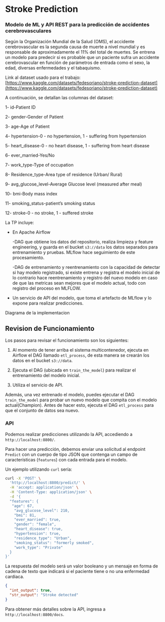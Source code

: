 # Stroke Prediction
<h3>Modelo de ML y API REST para la predicción de accidentes cerebrovasculares</h3>

Según la Organización Mundial de la Salud (OMS), el accidente cerebrovascular es la segunda causa de muerte a nivel mundial y es responsable de aproximadamente el 11% del total de muertes. Se entrena un modelo para predecir si es probable que un paciente sufra un accidente cerebrovascular en función de parámetros de entrada como el sexo, la edad, diversas enfermedades y el tabaquismo.

Link al dataset usado para el trabajo: [https://www.kaggle.com/datasets/fedesoriano/stroke-prediction-dataset](https://www.kaggle.com/datasets/fedesoriano/stroke-prediction-dataset)

A continuación, se detallan las columnas del dataset:

1- id-Patient ID

2- gender-Gender of Patient

3- age-Age of Patient

4- hypertension-0 - no hypertension, 1 - suffering from hypertension

5- heart_disease-0 - no heart disease, 1 - suffering from heart disease

6- ever_married-Yes/No

7- work_type-Type of occupation

8- Residence_type-Area type of residence (Urban/ Rural)

9- avg_glucose_level-Average Glucose level (measured after meal)

10- bmi-Body mass index

11- smoking_status-patient’s smoking status

12- stroke-0 - no stroke, 1 - suffered stroke


La TP incluye:

- En Apache Airflow

    -DAG que obtiene los datos del repositorio, realiza limpieza y 
     feature engineering, y guarda en el bucket `s3://data` los datos separados para entrenamiento 
     y pruebas. MLflow hace seguimiento de este procesamiento.



    -DAG de entrenamiento y reentrenamiento con la capacidad de detectar si hay modelo registrado, si existe entrena y registra el modelo inicial
     de lo contrario hace reentrenamiento y registro del nuevo modelo en caso de que las metricas sean mejores que el modelo actual, todo con registro del 
     proceso en MLFLOW.
     
- Un servicio de API del modelo, que toma el artefacto de MLflow y lo expone para realizar predicciones.



Diagrama de la implementacion



## Revision de  Funcionamiento

Los pasos para revisar el funcionamiento son los siguientes:

1. Al momento de tener arriba el sistema multicontenedor, ejecuta en Airflow el DAG 
llamado `etl_process`, de esta manera se crearán los datos en el 
bucket `s3://data`.
2. Ejecuta el DAG (ubicada en `train_the_model`) para realizar el entrenamiento 
del modelo inicial.

3. Utiliza el servicio de API.

Además, una vez entrenado el modelo, puedes ejecutar el DAG `train_the_model` para probar 
un nuevo modelo que compita con el modelo actual(Champion). Antes de hacer esto, ejecuta el DAG 
`etl_process` para que el conjunto de datos sea nuevo.

### API 

Podemos realizar predicciones utilizando la API, accediendo a `http://localhost:8800/`.

Para hacer una predicción, debemos enviar una solicitud al endpoint `Predict` con un 
cuerpo de tipo JSON que contenga un campo de características (`features`) con cada 
entrada para el modelo.

Un ejemplo utilizando `curl` sería:

```bash
curl -X 'POST' \
  'http://localhost:8800/predict/' \
  -H 'accept: application/json' \
  -H 'Content-Type: application/json' \
  -d '{
  "features": {
   "age": 67,
    "avg_glucose_level": 210,
    "bmi": 81,
    "ever_married": true,
    "gender": "female",
    "heart_disease": true,
    "hypertension": true,
    "residence_type": "Urban",
    "smoking_status": "formerly smoked",
    "work_type": "Private"
  }
}'
```

La respuesta del modelo será un valor booleano y un mensaje en forma de cadena de texto que 
indicará si el paciente tiene o no una enfermedad cardiaca.

```json
{
  "int_output": true,
  "str_output": "Stroke detected"
}
```

Para obtener más detalles sobre la API, ingresa a `http://localhost:8800/docs`.